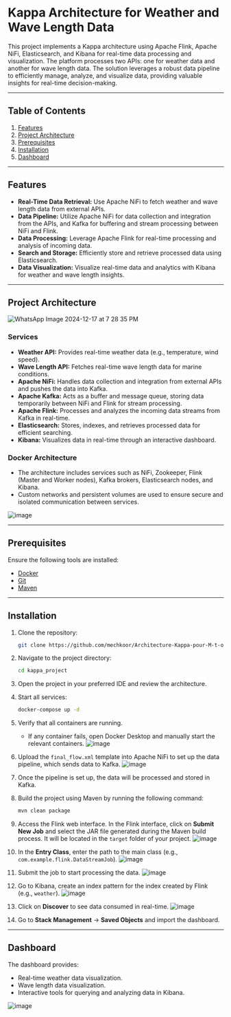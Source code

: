 # Kappa Architecture for Weather and Wave Length Data

This project implements a Kappa architecture using Apache Flink, Apache NiFi, Elasticsearch, and Kibana for real-time data processing and visualization. The platform processes two APIs: one for weather data and another for wave length data. The solution leverages a robust data pipeline to efficiently manage, analyze, and visualize data, providing valuable insights for real-time decision-making.

---

## Table of Contents

1. [Features](#features)
2. [Project Architecture](#project-architecture)
3. [Prerequisites](#prerequisites)
4. [Installation](#installation)
5. [Dashboard](#dashboard)

---

## Features

- **Real-Time Data Retrieval:** Use Apache NiFi to fetch weather and wave length data from external APIs.
- **Data Pipeline:** Utilize Apache NiFi for data collection and integration from the APIs, and Kafka for buffering and stream processing between NiFi and Flink.
- **Data Processing:** Leverage Apache Flink for real-time processing and analysis of incoming data.
- **Search and Storage:** Efficiently store and retrieve processed data using Elasticsearch.
- **Data Visualization:** Visualize real-time data and analytics with Kibana for weather and wave length insights.

---

## Project Architecture
![WhatsApp Image 2024-12-17 at 7 28 35 PM](https://github.com/user-attachments/assets/c280b7fb-b1c4-45f1-b590-48114c761187)


### Services

- **Weather API:** Provides real-time weather data (e.g., temperature, wind speed).
- **Wave Length API:** Fetches real-time wave length data for marine conditions.
- **Apache NiFi:** Handles data collection and integration from external APIs and pushes the data into Kafka.
- **Apache Kafka:** Acts as a buffer and message queue, storing data temporarily between NiFi and Flink for stream processing.
- **Apache Flink:** Processes and analyzes the incoming data streams from Kafka in real-time.
- **Elasticsearch:** Stores, indexes, and retrieves processed data for efficient searching.
- **Kibana:** Visualizes data in real-time through an interactive dashboard.

### Docker Architecture

- The architecture includes services such as NiFi, Zookeeper, Flink (Master and Worker nodes), Kafka brokers, Elasticsearch nodes, and Kibana.
- Custom networks and persistent volumes are used to ensure secure and isolated communication between services.

![image](https://github.com/user-attachments/assets/4b33b886-6907-4ef4-93c2-8906fec227a5)


---

## Prerequisites

Ensure the following tools are installed:

- [Docker](https://www.docker.com/)
- [Git](https://git-scm.com/)
- [Maven](https://maven.apache.org/)

---

## Installation

1. Clone the repository:
   ```bash
   git clone https://github.com/mechkoor/Architecture-Kappa-pour-M-t-o-et-Longueur-des-Vagues.git
   ```
2. Navigate to the project directory:
   ```bash
   cd kappa_project
   ```
3. Open the project in your preferred IDE and review the architecture.

4. Start all services:
   ```bash
   docker-compose up -d
   ```
5. Verify that all containers are running.

   - If any container fails, open Docker Desktop and manually start the relevant containers.
![image](https://github.com/user-attachments/assets/2c49330c-38c4-4099-a102-ac8918591ccc)


6. Upload the `final_flow.xml` template into Apache NiFi to set up the data pipeline, which sends data to Kafka.
![image](https://github.com/user-attachments/assets/f1db030a-f7e1-4b41-8d4d-e1988da0e462)


7. Once the pipeline is set up, the data will be processed and stored in Kafka.

8. Build the project using Maven by running the following command:
   ```bash
   mvn clean package
   ```

9. Access the Flink web interface. In the Flink interface, click on **Submit New Job** and select the JAR file generated during the Maven build process. It will be located in the `target` folder of your project.
![image](https://github.com/user-attachments/assets/10b9af84-47a0-49ee-9804-52f51546049d)


10. In the **Entry Class**, enter the path to the main class (e.g., `com.example.flink.DataStreamJob`).
![image](https://github.com/user-attachments/assets/1cf5e595-d451-42fc-be2e-a046d63eae99)


11. Submit the job to start processing the data.
![image](https://github.com/user-attachments/assets/e354edae-2152-42dc-a146-08594f05cac8)



12. Go to Kibana, create an index pattern for the index created by Flink (e.g., `weather`).
![image](https://github.com/user-attachments/assets/8d470cab-59fa-48e0-b0a1-1bef0eed2f79)


13. Click on **Discover** to see data consumed in real-time.
![image](https://github.com/user-attachments/assets/8007cb37-47be-493d-b906-aff8659a75c6)


14. Go to **Stack Management** -> **Saved Objects** and import the dashboard.

---

## Dashboard

The dashboard provides:

- Real-time weather data visualization.
- Wave length data visualization.
- Interactive tools for querying and analyzing data in Kibana.

![image](https://github.com/user-attachments/assets/21fee6fd-1dde-467b-9c0c-2032d5003ed6)


